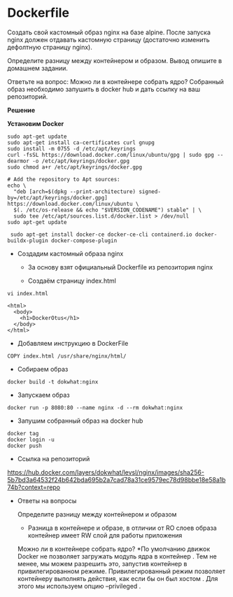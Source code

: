 # Dockerfile

Создать свой кастомный образ nginx на базе alpine. После запуска nginx должен 
отдавать кастомную страницу (достаточно изменить дефолтную страницу nginx).

Определите разницу между контейнером и образом.
Вывод опишите в домашнем задании.

Ответьте на вопрос: Можно ли в контейнере собрать ядро?
Собранный образ необходимо запушить в docker hub и дать ссылку на ваш
репозиторий.

**Решение**

**Установим Docker**

```
sudo apt-get update
sudo apt-get install ca-certificates curl gnupg
sudo install -m 0755 -d /etc/apt/keyrings
curl -fsSL https://download.docker.com/linux/ubuntu/gpg | sudo gpg --dearmor -o /etc/apt/keyrings/docker.gpg
sudo chmod a+r /etc/apt/keyrings/docker.gpg

# Add the repository to Apt sources:
echo \
  "deb [arch=$(dpkg --print-architecture) signed-by=/etc/apt/keyrings/docker.gpg] https://download.docker.com/linux/ubuntu \
  $(. /etc/os-release && echo "$VERSION_CODENAME") stable" | \
  sudo tee /etc/apt/sources.list.d/docker.list > /dev/null
sudo apt-get update
```

```
 sudo apt-get install docker-ce docker-ce-cli containerd.io docker-buildx-plugin docker-compose-plugin
```
* Создадим кастомный образа nginx

    * За основу взят официальный Dockerfile из репозитория nginx
    
    * Создаём страницу index.html

```
vi index.html
```
```                                        
<html>
  <body>
    <h1>DockerOtus</h1>
  </body>
</html>
```

* Добавляем инструкцию в DockerFile

```
COPY index.html /usr/share/nginx/html/
```

* Собираем образ
```
docker build -t dokwhat:nginx
```

* Запускаем образ
```
docker run -p 8080:80 --name nginx -d --rm dokwhat:nginx
```

* Запушим собранный образ на docker hub

```
docker tag
docker login -u
docker push
```

* Ссылка на репозиторий

https://hub.docker.com/layers/dokwhat/levsl/nginx/images/sha256-5b7bd3a64532f24b642bda695b2a7cad78a31ce9579ec78d98bbe18e58a1b74b?context=repo

* Ответы на вопросы

     Определите разницу между контейнером и образом
    * Разница в контейнере и образе, в отличии от RO слоев образа контейнер имеет RW слой для работы приложения
    
    Можно ли в контейнере собрать ядро?
    *По умолчанию движок Docker не позволяет загружать модуль ядра в контейнер . Тем не менее, мы можем разрешить это, запустив контейнер в привилегированном режиме. Привилегированный режим позволяет контейнеру выполнять действия, как если бы он был хостом . Для этого мы используем опцию –privileged .

